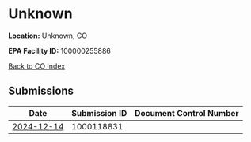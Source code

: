 # Unknown

**Location:** Unknown, CO

**EPA Facility ID:** 100000255886

[Back to CO Index](../../index.md)

## Submissions

| Date | Submission ID | Document Control Number |
|------|--------------|-------------------------|
| [2024-12-14](submissions/1000118831.md) | 1000118831 |  |
